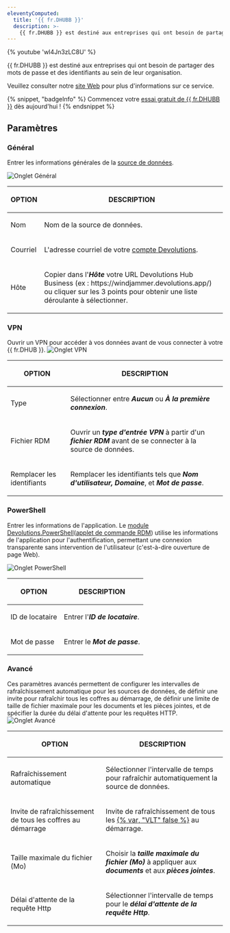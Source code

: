 ```yaml
---
eleventyComputed:
  title: '{{ fr.DHUBB }}'
  description: >-
    {{ fr.DHUBB }} est destiné aux entreprises qui ont besoin de partager des mots de passe et des identifiants au sein de leur organisation.
---
```


{% youtube 'wI4Jn3zLC8U' %}

{{ fr.DHUBB }} est destiné aux entreprises qui ont besoin de partager des mots de passe et des identifiants au sein de leur organisation.

Veuillez consulter notre [site Web](https://devolutions.net/password-hub/) pour plus d'informations sur ce service.

{% snippet, "badgeInfo" %}
Commencez votre [essai gratuit de {{ fr.DHUBB }}](https://devolutions.net/password-hub/business/sign-up) dès aujourd'hui !
{% endsnippet %}

## Paramètres

### Général

Entrer les informations générales de la [source de données](/rdm/concepts/basic-concepts/data-sources/).

![Onglet Général](https://cdnweb.devolutions.net/docs/HUBB6004_2024_2.png)

<table>
    <thead>
      <tr>
        <th>
          <p>OPTION</p>
        </th>
        <th>
          <p>DESCRIPTION</p>
        </th>
      </tr>
    </thead>
    <tbody>
      <tr>
        <td>
          <p>Nom</p>
        </td>
        <td>
          <p>Nom de la source de données.</p>
        </td>
      </tr>
      <tr>
        <td>
          <p>Courriel</p>
        </td>
        <td>
          <p>L'adresse courriel de votre <a href="https://portal.devolutions.com/">compte Devolutions</a>.</p>
        </td>
      </tr>
      <tr>
        <td>
          <p>Hôte</p>
        </td>
        <td>
          <p>Copier dans l'<em><strong>Hôte</strong></em> votre URL Devolutions Hub Business (ex : https://windjammer.devolutions.app/) ou cliquer sur les 3 points pour obtenir une liste déroulante à sélectionner.</p>
        </td>
      </tr>
    </tbody>
  </table>

### VPN

Ouvrir un VPN pour accéder à vos données avant de vous connecter à votre {{ fr.DHUB }}. ![Onglet VPN](https://cdnweb.devolutions.net/docs/HUBB6001_2024_2.png)

<table>
    <thead>
      <tr>
        <th>
          <p>OPTION</p>
        </th>
        <th>
          <p>DESCRIPTION</p>
        </th>
      </tr>
    </thead>
    <tbody>
      <tr>
        <td>
          <p>Type</p>
        </td>
        <td>
          <p>Sélectionner entre <em><strong>Aucun</strong></em> ou <em><strong>À la première connexion</strong></em>.</p>
        </td>
      </tr>
      <tr>
        <td>
          <p>Fichier RDM</p>
        </td>
        <td>
          <p>Ouvrir un <em><strong>type d'entrée VPN</strong></em> à partir d'un <em><strong>fichier RDM</strong></em> avant de se connecter à la source de données.</p>
        </td>
      </tr>
      <tr>
        <td>
          <p>Remplacer les identifiants</p>
        </td>
        <td>
          <p>Remplacer les identifiants tels que <em><strong>Nom d'utilisateur, Domaine</strong></em>, et <em><strong>Mot de passe</strong></em>. </p>
        </td>
      </tr>
    </tbody>
  </table>

### PowerShell

Entrer les informations de l'application. Le [module Devolutions.PowerShell](/powershell/overview/what-is-powershell/)([applet de commande RDM](/rdm/commands/tools/tools/powershell/)) utilise les informations de l'application pour l'authentification, permettant une connexion transparente sans intervention de l'utilisateur (c'est-à-dire ouverture de page Web).

![Onglet PowerShell](https://cdnweb.devolutions.net/docs/HUBB6005_2024_2.png)

<table>
    <thead>
      <tr>
        <th>
          <p>OPTION</p>
        </th>
        <th>
          <p>DESCRIPTION</p>
        </th>
      </tr>
    </thead>
    <tbody>
      <tr>
        <td>
          <p>ID de locataire</p>
        </td>
        <td>
          <p>Entrer l'<em><strong>ID de locataire</strong></em>.</p>
        </td>
      </tr>
      <tr>
        <td>
          <p>Mot de passe</p>
        </td>
        <td>
          <p>Entrer le <em><strong>Mot de passe</strong></em>.</p>
        </td>
      </tr>
    </tbody>
  </table>

### Avancé

Ces paramètres avancés permettent de configurer les intervalles de rafraîchissement automatique pour les sources de données, de définir une invite pour rafraîchir tous les coffres au démarrage, de définir une limite de taille de fichier maximale pour les documents et les pièces jointes, et de spécifier la durée du délai d'attente pour les requêtes HTTP.<br>![Onglet Avancé](https://cdnweb.devolutions.net/docs/HUBB6006_2024_2.png)

<table>
    <thead>
      <tr>
        <th>
          <p>OPTION</p>
        </th>
        <th>
          <p>DESCRIPTION</p>
        </th>
      </tr>
    </thead>
    <tbody>
      <tr>
        <td>
          <p>Rafraîchissement automatique</p>
        </td>
        <td>
          <p>Sélectionner l'intervalle de temps pour rafraîchir automatiquement la source de données.</p>
        </td>
      </tr>
      <tr>
        <td>
          <p>Invite de rafraîchissement de tous les coffres au démarrage</p>
        </td>
        <td>
          <p>Invite de rafraîchissement de tous les <a href="/rdm/concepts/basic-concepts/vaults/">{% var, "VLT" false %}</a> au démarrage.</p>
        </td>
      </tr>
      <tr>
        <td>
          <p>Taille maximale du fichier (Mo)</p>
        </td>
        <td>
          <p>Choisir la <em><strong>taille maximale du fichier (Mo)</strong></em> à appliquer aux <em><strong>documents</strong></em> et aux <em><strong>pièces jointes</strong></em>.</p>
        </td>
      </tr>
      <tr>
        <td>
          <p>Délai d'attente de la requête Http </p>
        </td>
        <td>
          <p>Sélectionner l'intervalle de temps pour le <em><strong>délai d'attente de la requête Http</strong></em>.</p>
        </td>
      </tr>
    </tbody>
  </table>
